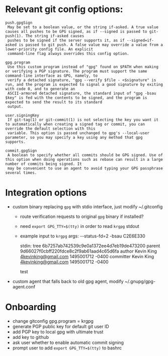 # Relevant git config options:
```
push.gpgSign
 May be set to a boolean value, or the string if-asked. A true value causes all pushes to be GPG signed, as if --signed is passed to git-push(1). The string if-asked causes
 pushes to be signed if the server supports it, as if --signed=if-asked is passed to git push. A false value may override a value from a lower-priority config file. An explicit
 command-line flag always overrides this config option.

gpg.program
 Use this custom program instead of "gpg" found on $PATH when making or verifying a PGP signature. The program must support the same command-line interface as GPG, namely, to
 verify a detached signature, "gpg --verify $file - <$signature" is run, and the program is expected to signal a good signature by exiting with code 0, and to generate an
 ASCII-armored detached signature, the standard input of "gpg -bsau $key" is fed with the contents to be signed, and the program is expected to send the result to its standard
 output.

user.signingKey
 If git-tag(1) or git-commit(1) is not selecting the key you want it to automatically when creating a signed tag or commit, you can override the default selection with this
 variable. This option is passed unchanged to gpg's --local-user parameter, so you may specify a key using any method that gpg supports.

commit.gpgSign
 A boolean to specify whether all commits should be GPG signed. Use of this option when doing operations such as rebase can result in a large number of commits being signed. It
 may be convenient to use an agent to avoid typing your GPG passphrase several times.
```

# Integration options
- custom binary replacing `gpg` with stdio interface, just modify ~/.gitconfig
	- route verification requests to original `gpg` binary if installed?
	- need `export GPG_TTY=$(tty)` in order to read `krgpg` stdout
	- example input to `krgpg`
		args: --status-fd=2 -bsau C2E6E330

		stdin:
		tree 6b7257ab742539c9e0a1372ee4d7eb19de473200
		parent 9d66027f0cbff220fdce8c2f9ab61aad4c65d6fa
		author Kevin King <4kevinking@gmail.com> 1495001712 -0400
		committer Kevin King <4kevinking@gmail.com> 1495001712 -0400

		test

- custom agent that falls back to old gpg agent, modify ~/.gnupg/gpg-agent.conf

# Onboarding
- change gitconfig gpg.program = krgpg
- generate PGP public key for default git user ID
- add PGP key to local gpg with ultimate trust
- add key to github
- ask user whether to enable automatic commit signing
- prompt user to add `export GPG_TTY=$(tty)` to bashrc
